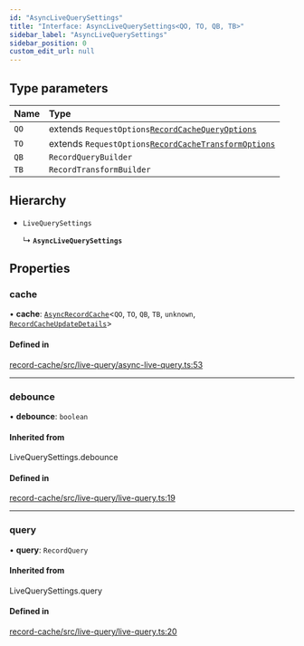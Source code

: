 ```yaml
---
id: "AsyncLiveQuerySettings"
title: "Interface: AsyncLiveQuerySettings<QO, TO, QB, TB>"
sidebar_label: "AsyncLiveQuerySettings"
sidebar_position: 0
custom_edit_url: null
---
```


## Type parameters

| Name | Type |
| :------ | :------ |
| `QO` | extends `RequestOptions`[`RecordCacheQueryOptions`](RecordCacheQueryOptions.md) |
| `TO` | extends `RequestOptions`[`RecordCacheTransformOptions`](RecordCacheTransformOptions.md) |
| `QB` | `RecordQueryBuilder` |
| `TB` | `RecordTransformBuilder` |

## Hierarchy

- `LiveQuerySettings`

  ↳ **`AsyncLiveQuerySettings`**

## Properties

### cache

• **cache**: [`AsyncRecordCache`](../classes/AsyncRecordCache.md)<`QO`, `TO`, `QB`, `TB`, `unknown`, [`RecordCacheUpdateDetails`](RecordCacheUpdateDetails.md)\>

#### Defined in

[record-cache/src/live-query/async-live-query.ts:53](https://github.com/orbitjs/orbit/blob/6e0cbd41/packages/@orbit/record-cache/src/live-query/async-live-query.ts#L53)

___

### debounce

• **debounce**: `boolean`

#### Inherited from

LiveQuerySettings.debounce

#### Defined in

[record-cache/src/live-query/live-query.ts:19](https://github.com/orbitjs/orbit/blob/6e0cbd41/packages/@orbit/record-cache/src/live-query/live-query.ts#L19)

___

### query

• **query**: `RecordQuery`

#### Inherited from

LiveQuerySettings.query

#### Defined in

[record-cache/src/live-query/live-query.ts:20](https://github.com/orbitjs/orbit/blob/6e0cbd41/packages/@orbit/record-cache/src/live-query/live-query.ts#L20)
